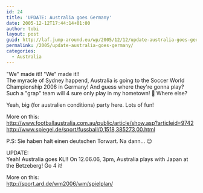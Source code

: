 ```yaml
---
id: 24
title: 'UPDATE: Australia goes Germany'
date: 2005-12-12T17:44:14+01:00
author: tobi
layout: post
guid: http://laf.jump-around.eu/wp/2005/12/12/update-australia-goes-germany/
permalink: /2005/update-australia-goes-germany/
categories:
  - Australia
---
```

"We" made it!! "We" made it!!  
The myracle of Sydney happend, Australia is going to the Soccer World Championship 2006 in Germany! And guess where they're gonna play? Such a "grap" team will 4 sure only play in my hometown! 🙂 Where else?

Yeah, big (for australien conditions) party here. Lots of fun!

More on this:  
<http://www.footballaustralia.com.au/public/article/show.asp?articleid=9742>  
<http://www.spiegel.de/sport/fussball/0,1518,385273,00.html>

P.S: Sie haben halt einen deutschen Torwart. Na dann... 😉

UPDATE:  
Yeah! Australia goes KL!! On 12.06.06, 3pm, Australia plays with Japan at the Betzeberg! Go 4 it!

More on this:  
<http://sport.ard.de/wm2006/wm/spielplan/>